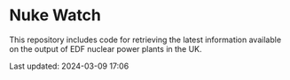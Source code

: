 # Nuke Watch

This repository includes code for retrieving the latest information available on the output of EDF nuclear power plants in the UK.

Last updated: 2024-03-09 17:06